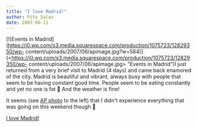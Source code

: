 ```yaml
---
title: "I love Madrid!"
author: Pito Salas
date: 2007-06-11
---
```




[![Events in
Madrid](https://i0.wp.com/s3.media.squarespace.com/production/1075723/12829350/wp-
content/uploads/2007/06/apimage.jpg?w=584)](<https://i0.wp.com/s3.media.squarespace.com/production/1075723/12829350/wp-
content/uploads/2007/06/apimage.jpg> "Events in Madrid")I just returned from a
very brief visit to Madrid (4 days) and came back enamored of the city. Madrid
is beautiful and vibrant, always busy with people that seem to be having
constant good time. People seem to be eating constantly and yet no one is fat
🙂 And the weather is fine!

It seems (see [AP
photo](<http://news.yahoo.com/photo/070609/481/do80106091417>) to the left)
that I didn't experience everything that was going on this weekend though 🙂


[I love Madrid!](None)
